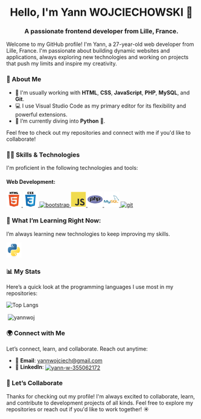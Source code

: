 <h1 align="center">Hello, I'm Yann WOJCIECHOWSKI 👋</h1>
<h3 align="center">A passionate frontend developer from Lille, France.</h3>

Welcome to my GitHub profile! I'm Yann, a 27-year-old web developer from Lille, France. I'm passionate about building dynamic websites and applications, always exploring new technologies and working on projects that push my limits and inspire my creativity.

### 🚀 About Me

- 🌱 I'm usually working with **HTML**, **CSS**, **JavaScript**, **PHP**, **MySQL**, and **Git**.
- 💻 I use Visual Studio Code as my primary editor for its flexibility and powerful extensions.
- 🎯 I’m currently diving into **Python** 🐍.

Feel free to check out my repositories and connect with me if you'd like to collaborate!

### 🧑‍💻 Skills & Technologies

I'm proficient in the following technologies and tools:

#### Web Development:
<p align="left">
  <a href="https://www.w3.org/html/" target="_blank" rel="noreferrer">
    <img src="https://raw.githubusercontent.com/devicons/devicon/master/icons/html5/html5-original-wordmark.svg" alt="html5" width="40" height="40"/>
  </a>
  <a href="https://www.w3schools.com/css/" target="_blank" rel="noreferrer">
    <img src="https://raw.githubusercontent.com/devicons/devicon/master/icons/css3/css3-original-wordmark.svg" alt="css3" width="40" height="40"/>
  </a>
  <a href="https://getbootstrap.com" target="_blank" rel="noreferrer"> 
    <img src="https://upload.wikimedia.org/wikipedia/commons/thumb/b/b2/Bootstrap_logo.svg/1280px-Bootstrap_logo.svg.png" alt="bootstrap" width="45" height="33"/>
  </a>
  <a href="https://developer.mozilla.org/en-US/docs/Web/JavaScript" target="_blank" rel="noreferrer">
    <img src="https://raw.githubusercontent.com/devicons/devicon/master/icons/javascript/javascript-original.svg" alt="javascript" width="40" height="40"/>
  </a>
  <a href="https://www.php.net" target="_blank" rel="noreferrer">
    <img src="https://raw.githubusercontent.com/devicons/devicon/master/icons/php/php-original.svg" alt="php" width="40" height="40"/>
  </a>
  <a href="https://www.mysql.com/" target="_blank" rel="noreferrer">
    <img src="https://raw.githubusercontent.com/devicons/devicon/master/icons/mysql/mysql-original-wordmark.svg" alt="mysql" width="40" height="40"/>
  </a>
  <a href="https://git-scm.com/" target="_blank" rel="noreferrer">
    <img src="https://www.vectorlogo.zone/logos/git-scm/git-scm-icon.svg" alt="git" width="40" height="40"/>
  </a>
</p>

### 🔧 What I’m Learning Right Now:

I’m always learning new technologies to keep improving my skills.

<p align="left">
  <a href="https://www.python.org/" target="_blank" rel="noreferrer">
    <img src="https://raw.githubusercontent.com/devicons/devicon/master/icons/python/python-original.svg" alt="python" width="40" height="40"/>
  </a>
</p>

### 📊 My Stats

Here’s a quick look at the programming languages I use most in my repositories:

![Top Langs](https://github-readme-stats.vercel.app/api/top-langs/?username=yannwoj&layout=compact&hide=html&langs_count=5)
<p>&nbsp;<img align="center" src="https://github-readme-stats.vercel.app/api?username=yannwoj&show_icons=true&locale=en" alt="yannwoj" /></p>

### 🌍 Connect with Me

Let’s connect, learn, and collaborate. Reach out anytime:

- 📧 **Email**: [yannwojciech@gmail.com](mailto:yannwojciech@gmail.com)
- 🔗 **LinkedIn**: <a href="https://linkedin.com/in/yann-w-355062172" target="blank"><img align="center" src="https://raw.githubusercontent.com/rahuldkjain/github-profile-readme-generator/master/src/images/icons/Social/linked-in-alt.svg" alt="yann-w-355062172" height="30" width="40" /></a>

### 💬  Let’s Collaborate

Thanks for checking out my profile! 
I'm always excited to collaborate, learn, and contribute to development projects of all kinds.
Feel free to explore my repositories or reach out if you'd like to work together! ☀️
